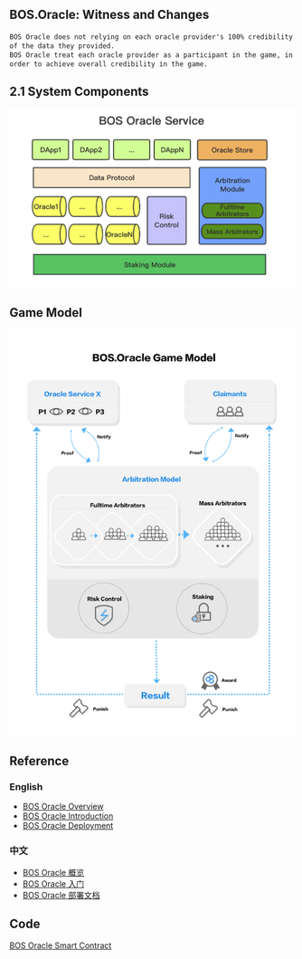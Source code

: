 BOS.Oracle: Witness and Changes
----------

    BOS Oracle does not relying on each oracle provider's 100% credibility of the data they provided. 
    BOS Oracle treat each oracle provider as a participant in the game, in order to achieve overall credibility in the game.


## 2.1 System Components

![Structures](https://raw.githubusercontent.com/boscore/Documentation/master/imgs/oralce/bosoracle_structure.png)


## Game Model

![bosoraclegamemodel](https://raw.githubusercontent.com/boscore/Documentation/master/imgs/oralce/bosoracle_game_model.png)  


## Reference

### English

- [BOS Oracle Overview](https://github.com/boscore/bos.contracts/tree/master/contracts/bos.oralce/README.md)
- [BOS Oracle Introduction](./BOS_Oracle_Introduction.md) 
- [BOS Oracle Deployment](./BOS_Oracle_Deployment.md)


### 中文

- [BOS Oracle 概览](https://github.com/boscore/bos.contracts/tree/master/contracts/bos.oralce/README_CN.md)
- [BOS Oracle 入门](./BOS_Oracle_入门.md)
- [BOS Oracle 部署文档](./BOS_Oracle_部署文档.md)


## Code
[BOS Oracle Smart Contract](https://github.com/boscore/bos.contracts/tree/master/contracts/bos.oracle)


